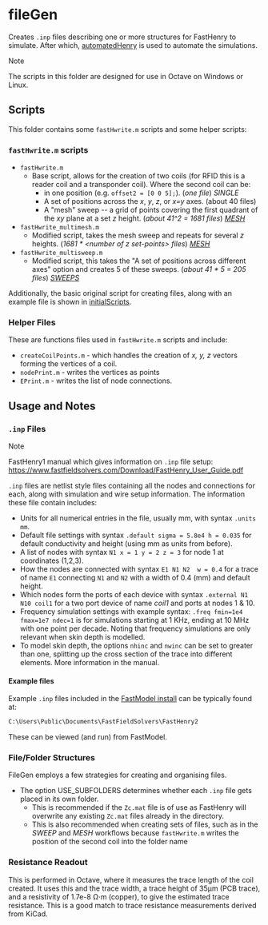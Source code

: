 # fileGen

Creates `.inp` files describing one or more structures for FastHenry to simulate. After which, [automatedHenry](../automatedHenry/) is used to automate the simulations.

> [!NOTE] 
> The scripts in this folder are designed for use in Octave on Windows or Linux.

## Scripts

This folder contains some `fastHwrite.m` scripts and some helper scripts:

### `fastHwrite.m` scripts
- `fastHwrite.m` 
    - Base script, allows for the creation of two coils (for RFID this is a reader coil and a transponder coil). Where the second coil can be:
        - in one position (e.g. `offset2 = [0 0 5];`). (*one file*) *SINGLE*
        - A set of positions across the *x*, *y*, *z*, or *x=y* axes. (about 40 files)
        - A "mesh" sweep -- a grid of points covering the first quadrant of the *xy* plane at a set *z* height. (*about 41^2 = 1681 files*) *[MESH](../workflow-MESH.md)*
- `fastHwrite_multimesh.m` 
    - Modified script, takes the mesh sweep and repeats for several *z* heights. (*1681 * <number of *z* set-points> files*) *[MESH](../workflow-MESH.md)*
- `fastHwrite_multisweep.m` 
    - Modified script, this takes the "A set of positions across different axes" option and creates 5 of these sweeps. (*about 41 * 5 = 205 files*) *[SWEEPS](../workflow-SWEEP.md)*

Additionally, the basic original script for creating files, along with an example file is shown in [initialScripts](initialScripts/).

### Helper Files

These are functions files used in `fastHwrite.m` scripts and include:

- `createCoilPoints.m` - which handles the creation of *x, y, z* vectors forming the vertices of a coil.
- `nodePrint.m` - writes the vertices as points
- `EPrint.m` - writes the list of node connections.


## Usage and Notes

### `.inp` Files

> [!NOTE] 
> FastHenry1 manual which gives information on `.inp` file setup: https://www.fastfieldsolvers.com/Download/FastHenry_User_Guide.pdf

`.inp` files are netlist style files containing all the nodes and connections for each, along with simulation and wire setup information. The information these file contain includes:

- Units for all numerical entries in the file, usually mm, with syntax `.units mm`.
- Default file settings with syntax `.default sigma = 5.8e4 h = 0.035` for default conductivity and height (using mm as units from before).
- A list of nodes with syntax `N1 x = 1 y = 2 z = 3` for node 1 at coordinates (1,2,3).
- How the nodes are connected with syntax `E1 N1 N2  w = 0.4` for a trace of name `E1` connecting `N1` and `N2` with a width of 0.4 (mm) and default height.
- Which nodes form the ports of each device with syntax `.external N1 N10 coil1` for a two port device of name *coil1* and ports at nodes 1 & 10.
- Frequency simulation settings with example syntax: `.freq fmin=1e4 fmax=1e7 ndec=1` is for simulations starting at 1 KHz, ending at 10 MHz with one point per decade. Noting that frequency simulations are only relevant when skin depth is modelled. 
- To model skin depth, the options `nhinc` and `nwinc` can be set to greater than one, splitting up the cross section of the trace into different elements. More information in the manual.

#### Example files

Example `.inp` files included in the [FastModel install](../README.md#prerequisites) can be typically found at:

```bash
C:\Users\Public\Documents\FastFieldSolvers\FastHenry2
```
These can be viewed (and run) from FastModel.

### File/Folder Structures

FileGen employs a few strategies for creating and organising files. 

- The option USE_SUBFOLDERS determines whether each `.inp` file gets placed in its own folder. 
    - This is recommended if the `Zc.mat` file is of use as FastHenry will overwrite any existing `Zc.mat` files already in the directory.
    - This is also recommended when creating sets of files, such as in the *SWEEP* and *MESH* workflows because `fastHwrite.m` writes the position of the second coil into the folder name 

### Resistance Readout

This is performed in Octave, where it measures the trace length of the coil created. It uses this and the trace width, a trace height of 35μm (PCB trace), and a resistivity of 1.7e-8 Ω⋅m (copper), to give the estimated trace resistance. This is a good match to trace resistance measurements derived from KiCad.

<!-- ### Improvements

Bit inefficient when creating (40^2)*10 files and folders...
TODO: inefficiency when creating tons and tons of files -->
